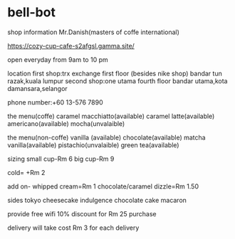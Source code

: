 # bell-bot

shop information
Mr.Danish(masters of coffe international)

https://cozy-cup-cafe-s2afgsl.gamma.site/

open everyday from 9am to 10 pm

location 
first shop:trx exchange first floor (besides nike shop)
bandar tun razak,kuala lumpur
second shop:one utama fourth floor
bandar utama,kota damansara,selangor

phone number:+60 13-576 7890

the menu(coffe)
caramel macchiatto(available)
caramel latte(available)
americano(available)
mocha(unvalaible)

the menu(non-coffe)
vanilla (available)
chocolate(available)
matcha vanilla(available)
pistachio(unvalaible)
green tea(available)

sizing
small cup-Rm 6
big cup-Rm 9

cold= +Rm 2

add on-
whipped cream=Rm 1
chocolate/caramel dizzle=Rm 1.50

sides
tokyo cheesecake
indulgence chocolate cake
macaron

provide
free wifi
10% discount for Rm 25 purchase

delivery will take cost Rm 3 for each delivery

